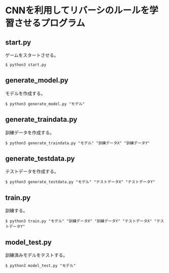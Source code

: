 # CNNを利用してリバーシのルールを学習させるプログラム

## start.py
ゲームをスタートさせる。

```$ python3 start.py```

## generate_model.py
モデルを作成する。

```$ python3 generate_model.py "モデル"```

## generate_traindata.py
訓練データを作成する。

```$ python3 generate_traindata.py "モデル" "訓練データX" "訓練データY"```

## generate_testdata.py
テストデータを作成する。

```$ python3 generate_testdata.py "モデル" "テストデータX" "テストデータY"```

## train.py
訓練する。

```$ python3 train.py "モデル" "訓練データX" "訓練データY" "テストデータX" "テストデータY"```

## model_test.py
訓練済みモデルをテストする。

```$ python3 model_test.py "モデル"```